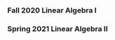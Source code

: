  <h3>
 Fall 2020 <a>Linear Algebra I  </a> 
</h3>
<h3>
 Spring 2021 <a>Linear Algebra II </a> 
</h3>

 

 
